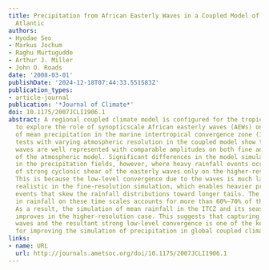 ```yaml
---
title: Precipitation from African Easterly Waves in a Coupled Model of the Tropical
  Atlantic
authors:
- Hyodae Seo
- Markus Jochum
- Raghu Murtugudde
- Arthur J. Miller
- John O. Roads
date: '2008-03-01'
publishDate: '2024-12-18T07:44:33.551583Z'
publication_types:
- article-journal
publication: '*Journal of Climate*'
doi: 10.1175/2007JCLI1906.1
abstract: A regional coupled climate model is configured for the tropical Atlantic
  to explore the role of synopticscale African easterly waves (AEWs) on the simulation
  of mean precipitation in the marine intertropical convergence zone (ITCZ). Sensitivity
  tests with varying atmospheric resolution in the coupled model show that these easterly
  waves are well represented with comparable amplitudes on both fine and coarse grids
  of the atmospheric model. Significant differences in the model simulations are found
  in the precipitation fields, however, where heavy rainfall events occur in the region
  of strong cyclonic shear of the easterly waves only on the higher-resolution grid.
  This is because the low-level convergence due to the waves is much larger and more
  realistic in the fine-resolution simulation, which enables heavier precipitation
  events that skew the rainfall distributions toward longer tails. The variability
  in rainfall on these time scales accounts for more than 60%–70% of the total variability.
  As a result, the simulation of mean rainfall in the ITCZ and its seasonal migration
  improves in the higher-resolution case. This suggests that capturing these transient
  waves and the resultant strong low-level convergence is one of the key ingredients
  for improving the simulation of precipitation in global coupled climate models.
links:
- name: URL
  url: http://journals.ametsoc.org/doi/10.1175/2007JCLI1906.1
---
```

